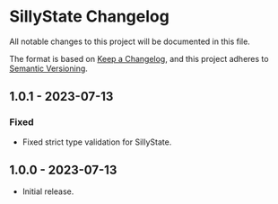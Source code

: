 # SillyState Changelog

All notable changes to this project will be documented in this file.

The format is based on [Keep a Changelog](https://keepachangelog.com/en/1.0.0/),
and this project adheres to [Semantic Versioning](https://semver.org/spec/v2.0.0.html).

## 1.0.1 - 2023-07-13

### Fixed

- Fixed strict type validation for SillyState.

## 1.0.0 - 2023-07-13

- Initial release.
